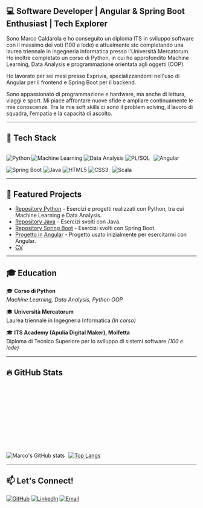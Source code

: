 ## 💻 Software Developer | Angular & Spring Boot Enthusiast | Tech Explorer  
Sono Marco Caldarola e ho conseguito un diploma ITS in sviluppo software con il massimo dei voti (100 e lode) e attualmente sto completando una laurea triennale in ingegneria informatica presso l'Università Mercatorum. Ho inoltre completato un corso di Python, in cui ho approfondito Machine Learning, Data Analysis e programmazione orientata agli oggetti (OOP). 

Ho lavorato per sei mesi presso Exprivia, specializzandomi nell'uso di Angular per il frontend e Spring Boot per il backend.  

Sono appassionato di programmazione e hardware, ma anche di lettura, viaggi e sport. Mi piace affrontare nuove sfide e ampliare continuamente le mie conoscenze. Tra le mie soft skills ci sono il problem solving, il lavoro di squadra, l’empatia e la capacità di ascolto.  

---
## 🚀 Tech Stack  
![Python](https://img.shields.io/badge/Python-3776AB?style=for-the-badge&logo=python&logoColor=white) ![Machine Learning](https://img.shields.io/badge/Machine%20Learning-FF6F00?style=for-the-badge&logo=tensorflow&logoColor=white) ![Data Analysis](https://img.shields.io/badge/Data%20Analysis-1E88E5?style=for-the-badge&logo=pandas&logoColor=white) ![PL/SQL](https://img.shields.io/badge/PL/SQL-003B57?style=for-the-badge&logo=oracle&logoColor=white)  <img src="https://via.placeholder.com/2x100" width="2" height="28"> ![Angular](https://img.shields.io/badge/Angular-DD0031?style=for-the-badge&logo=angular&logoColor=white) ![Spring Boot](https://img.shields.io/badge/Spring%20Boot-6DB33F?style=for-the-badge&logo=springboot&logoColor=white) ![Java](https://img.shields.io/badge/Java-ED8B00?style=for-the-badge&logo=java&logoColor=white) ![HTML5](https://img.shields.io/badge/HTML5-E34F26?style=for-the-badge&logo=html5&logoColor=white) ![CSS3](https://img.shields.io/badge/CSS3-1572B6?style=for-the-badge&logo=css3&logoColor=white) <img src="https://via.placeholder.com/2x100" width="2" height="28"> ![Scala](https://img.shields.io/badge/Scala-DC322F?style=for-the-badge&logo=scala&logoColor=white)  

---
## 📌 Featured Projects  
- [Repository Python](https://github.com/MarCalll/Deposito_MarcoCaldarola) - Esercizi e progetti realizzati con Python, tra cui Machine Learning e Data Analysis.  
- [Repository Java](https://github.com/MarCalll/Caldarola-Marco) - Esercizi svolti con Java.  
- [Repository Spring Boot](https://github.com/MarCalll/MarcoCaldarolaEE) - Esercizi svolti con Spring Boot.  
- [Progetto in Angular](https://github.com/MarCalll/NuovoFrontEnd) - Progetto usato inizialmente per esercitarmi con Angular.  
- [CV](https://github.com/MarCalll/MarCalll/blob/99f2c5ae702b58a9de935b4ae482307d3c0a150d/CANVA%20MARCO%20CALDAROLA%2030-10.pdf)

---
## 🎓 Education

🎓 **Corso di Python**  
*Machine Learning, Data Analysis, Python OOP*

🎓 **Università Mercatorum**  
Laurea triennale in Ingegneria Informatica *(In corso)*

🎓 **ITS Academy (Apulia Digital Maker), Molfetta**  
Diploma di Tecnico Superiore per lo sviluppo di sistemi software *(100 e lode)*

---
## 🔥 GitHub Stats  
![Marco's GitHub stats](https://github-readme-stats.vercel.app/api?username=MarCalll&show_icons=true&theme=tokyonight) <img src="https://via.placeholder.com/2x100" width="2" height="195"> [![Top Langs](https://github-readme-stats.vercel.app/api/top-langs/?username=MarCalll&layout=compact&theme=tokyonight)](https://github.com/anuraghazra/github-readme-stats)

---
## 📫 Let's Connect!  
[![GitHub](https://img.shields.io/badge/GitHub-181717?style=for-the-badge&logo=github&logoColor=white)](https://github.com/MarCalll) [![LinkedIn](https://img.shields.io/badge/LinkedIn-0077B5?style=for-the-badge&logo=linkedin&logoColor=white)](https://www.linkedin.com/in/marco-caldarola) [![Email](https://img.shields.io/badge/Email-D14836?style=for-the-badge&logo=gmail&logoColor=white)](mailto:mcaldarola0808@gmail.com)  
